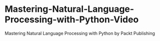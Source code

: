 # Mastering-Natural-Language-Processing-with-Python-Video
Mastering Natural Language Processing with Python by Packt Publishing
